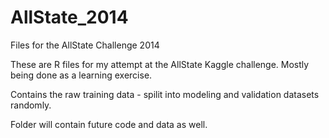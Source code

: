 AllState_2014
=============
Files for the AllState Challenge 2014

These are R files for my attempt at the AllState Kaggle challenge. Mostly being done as a learning exercise.

Contains the raw training data - spilit into modeling and validation datasets randomly.

Folder will contain future code and data as well.
